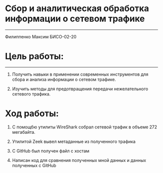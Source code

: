 # Сбор и аналитическая обработка информации о сетевом трафике
---
Филиппенко Максим БИСО-02-20

# Цель работы:
---
1. Получить навыки в применении современных инструментов для сбора и анализа информации о сетевом трафике.

2. Изучить методы для предотвращения передачи нежелательного сетевого трафика.

# Ход работы:

1. С помощбю утилиты WireShark собрал сетевой трафик в объеме 272 мегабайта.

2. Утилитой Zeek вывел метаданные из полученного трафика

3. С GitHub был получен файл с хостам

4. Написан код для сравнения полученных мной данных и данных полученных с GitHub